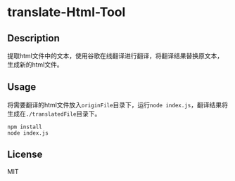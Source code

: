 # translate-Html-Tool

## Description
提取html文件中的文本，使用谷歌在线翻译进行翻译，将翻译结果替换原文本，生成新的html文件。

## Usage
将需要翻译的html文件放入`originFile`目录下，运行`node index.js`，翻译结果将生成在`./translatedFile`目录下。
```shell
npm install
node index.js
```

## License
MIT

